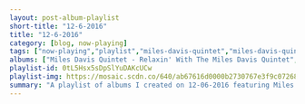 ```yaml
---
layout: post-album-playlist
short-title: "12-6-2016"
title: "12-6-2016"
category: [blog, now-playing]
tags: ["now-playing","playlist","miles-davis-quintet","miles-davis-quintet","miles-davis","various-artists","miles-davis","miles-davis","miles-davis","various-artists","miles-davis","various-artists","miles-davis"]
albums: ["Miles Davis Quintet - Relaxin' With The Miles Davis Quintet","Miles Davis Quintet - Miles: The New Miles Davis Quintet (Rudy Van Gelder Remaster)","Miles Davis - The Musings Of Miles","Various Artists - Blue Haze","Miles Davis - Miles In Berlin","Miles Davis - Circle In The Round","Miles Davis - Sorcerer","Various Artists - Bitches Brew Live","Miles Davis - Seven Steps To Heaven (Expanded Edition)","Various Artists - Miles Ahead (Expanded Edition)","Miles Davis - Miles Davis at Newport: 1955-1975: The Bootleg Series, Vol. 4"]
playlist-id: 0tL5Hsx5sDpSlYuDAKcUCw
playlist-img: https://mosaic.scdn.co/640/ab67616d0000b2730767e3f9c072687c1dcc8d84ab67616d0000b273c7b074cbe12f0390464f742bab67616d0000b273d2fcc575b19853f95741bbcfab67616d0000b273e7071b7adfc3a494142d7c71
summary: "A playlist of albums I created on 12-06-2016 featuring Miles Davis Quintet, Miles Davis Quintet, Miles Davis, Various Artists, Miles Davis, Miles Davis, Miles Davis, Various Artists, Miles Davis, Various Artists, and Miles Davis"
---
```

